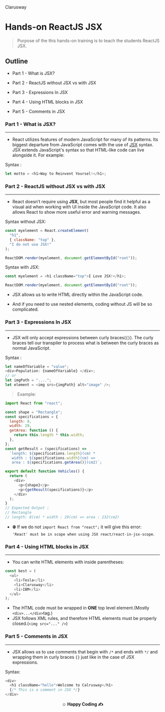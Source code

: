 <p>Clarusway<img align="right"
  src="https://secure.meetupstatic.com/photos/event/3/1/b/9/600_488352729.jpeg"  width="15px"></p>

# Hands-on ReactJS JSX

> Purpose of the this hands-on training is to teach the students ReactJS JSX.

## Outline

- Part 1 - What is JSX?

- Part 2 - ReactJS without JSX vs with JSX

- Part 3 - Expressions In JSX

- Part 4 - Using HTML blocks in JSX

- Part 5 - Comments in JSX

### Part 1 - What is JSX?

---

- React utilizes features of modern JavaScript for many of its patterns. Its biggest departure from JavaScript comes with the use of <a href="https://reactjs.org/docs/introducing-jsx.html" target="_blank">JSX</a> syntax. JSX extends JavaScript's syntax so that HTML-like code can live alongside it. For example:

Syntax :

```js
let motto = <h1>Way to Reinvent Yoursel!</h1>;
```

### Part 2 - ReactJS without JSX vs with JSX

---

- React doesn’t require using **JSX**, but most people find it helpful as a visual aid when working with UI inside the JavaScript code. It also allows React to show more useful error and warning messages.

Syntax without JSX:

```js
const myelement = React.createElement(
  "h1",
  { className: "top" },
  "I do not use JSX!"
);

ReactDOM.render(myelement, document.getElementById("root"));
```

Syntax with JSX:

```js
const myelement = <h1 className="top">I Love JSX!</h1>;

ReactDOM.render(myelement, document.getElementById("root"));
```

- JSX allows us to write HTML directly within the JavaScript code.

- And if you need to use nested elements, coding without JS will be so complicated.

### Part 3 - Expressions In JSX

---

- JSX will only accept expressions between curly braces(`{}`). The curly braces tell our transpiler to process what is between the curly braces as normal JavaScript.

Syntax :

```js
let nameOfVariable = "value";
<div>Population: {nameOfVariable} </div>;
// or
let imgPath = "....";
let element = <img src={imgPath} alt="image" />;
```

> Example:

```js
import React from "react";

const shape = "Rectangle";
const specifications = {
  length: 8,
  width: 29,
  getArea: function () {
    return this.length * this.width;
  },
};
const getResult = (specifications) =>
  `length: ${specifications.length}(cm) * 
   width : ${specifications.width}(cm) => 
   area : ${specifications.getArea()}(cm2)`;

export default function Vehicles() {
  return (
    <div>
      <p>{shape}</p>
      <p>{getResult(specifications)}</p>
    </div>
  );
}
// Expected Output :
// Rectangle
// length: 8(cm) * width : 29(cm) => area : 232(cm2)
```

- ⛔ If we do not `import React from "react";` it will give this error:  
  `'React' must be in scope when using JSX react/react-in-jsx-scope`.

### Part 4 - Using HTML blocks in JSX

---

- You can write HTML elements with inside parentheses:

```js
const best = (
  <ul>
    <li>Tesla</li>
    <li>Clarusway</li>
    <li>IBM</li>
  </ul>
);
```

- The HTML code must be wrapped in **ONE** top level element.(Mostly `<div>...</div>`tag.)
- JSX follows XML rules, and therefore HTML elements must be properly closed.(`<img src="..." />`)

### Part 5 - Comments in JSX

---

- JSX allows us to use comments that begin with `/*` and ends with `*/` and wrapping them in curly braces `{}` just like in the case of JSX expressions.

Syntax:

```js
<div>
  <h1 className="hello">Welcome to Calrusway</h1>
  {/* This is a comment in JSX */}
</div>
```

**<p align="center">&#9786; Happy Coding &#9997;</p>**
